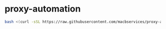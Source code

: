 # proxy-automation
```bash
bash <(curl -sSL https://raw.githubusercontent.com/macbservices/proxy-automation/main/setup.sh)
